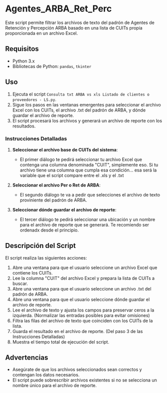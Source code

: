 # Agentes_ARBA_Ret_Perc

Este script permite filtrar los archivos de texto del padrón de Agentes de Retención y Percepción ARBA basado en una lista de CUITs propia proporcionada en un archivo Excel.

## Requisitos

- Python 3.x
- Bibliotecas de Python: `pandas`, `tkinter`

## Uso

1. Ejecuta el script `Consulta txt ARBA vs xls Listado de clientes o proveedores - LS.py`.
2. Sigue los pasos en las ventanas emergentes para seleccionar el archivo Excel con los CUITs, el archivo .txt del padrón de ARBA, y dónde guardar el archivo de reporte.
3. El script procesará los archivos y generará un archivo de reporte con los resultados.

### Instrucciones Detalladas

1. **Seleccionar el archivo base de CUITs del sistema**:
   - El primer diálogo te pedirá seleccionar tu archivo Excel que contenga una columna denominada "CUIT", simplemente eso. Si tu archivo tiene una columna que cumpla esa condición... esa será la variable que el script compare entre el .xls y el .txt

2. **Seleccionar el archivo Per o Ret de ARBA**:
   - El segundo diálogo te va a pedir que selecciones el archivo de texto proviniente del padrón de ARBA.

3. **Seleccionar dónde guardar el archivo de reporte**:
   - El tercer diálogo te pedirá seleccionar una ubicación y un nombre para el archivo de reporte que se generará. Te recomiendo ser ordenadx desde el principio.

## Descripción del Script

El script realiza las siguientes acciones:

1. Abre una ventana para que el usuario seleccione un archivo Excel que contiene los CUITs.
2. Lee la columna "CUIT" del archivo Excel y prepara la lista de CUITs a buscar.
3. Abre una ventana para que el usuario seleccione un archivo .txt del padrón de ARBA.
4. Abre una ventana para que el usuario seleccione dónde guardar el archivo de reporte.
5. Lee el archivo de texto y ajusta los campos para preservar ceros a la izquierda. (Normalizar las entradas posibles para evitar omisiones)
6. Filtra las filas del archivo de texto que coinciden con los CUITs de la lista.
7. Guarda el resultado en el archivo de reporte. (Del paso 3 de las Instrucciones Detalladas)
8. Muestra el tiempo total de ejecución del script.

## Advertencias

- Asegúrate de que los archivos seleccionados sean correctos y contengan los datos necesarios.
- El script puede sobrescribir archivos existentes si no se selecciona un nombre único para el archivo de reporte.


